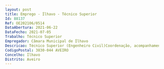 ```yaml
--- 
layout: post
title: Emprego - Ílhavo - Técnico Superior
Id: 88137
Ref: OE202106/0514
DataAbertura: 2021-06-22
DataFecho: 2021-07-05
Trabalho: Técnico Superior
Empregador: Câmara Municipal de Ílhavo
Descricao: Técnico Superior (Engenheiro Civil)Coordenação, acompanhamento e fiscalização de obras municipais Pareceres e informações sobre projetos de interesse municipal Medições e orçamentos para obras ou estudos de interesse municipal Projetos de especialidades – estabilidade, redes de distribuição de águas e redes de drenagem de esgotos, redes de gás, redes de incêndio, com respetivos cadernos de encargos, programa de trabalhos e memória descritiva Colaboração nos procedimentos de empreitadas   Código dos Contratos Públicos Colaboração na organização de processos de candidatura a financiamentos comunitários, da administração central ou outros Colaboração e participação em equipas multidisciplinares para elaboração de projetos para obras de complexa ou elevada importância técnica ou económica Acompanhamento das intervenções na Via pública efetuadas por entidades externas (Lusitaniagás, MEO, Vodafone, NOS, Cabovisão, AdRA e EDP).
CodigoPostal: 3830-044 AVEIRO
Concelho: Ílhavo
Distrito: Aveiro
--- 
```

